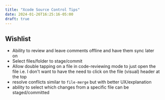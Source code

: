 ```yaml
---
title: "Xcode Source Control Tips"
date: 2024-01-26T16:25:16-05:00
draft: true
---
```


## Wishlist
- Ability to review and leave comments offline and have them sync later on 
- Select files/folder to stage/commit
- Allow double tapping on a file in code-reviewing mode to just open the file i.e. I don't want to have the need to click on the file (visual) header at the top 
- resolve conflicts similar to `file-merge` but with better UX/explanation
- ability to select which changes from a specific file can be staged/committed
